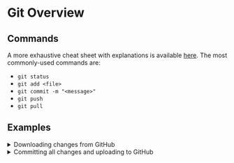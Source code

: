 # Git Overview

## Commands
A more exhaustive cheat sheet with explanations is available [here](https://www.atlassian.com/git/tutorials/atlassian-git-cheatsheet). The most commonly-used commands are:
- `git status`
- `git add <file>`
- `git commit -m "<message>"`
- `git push`
- `git pull`

## Examples
<details><summary>Downloading changes from GitHub</summary>

```sh
git pull --rebase
```
</details>

<details><summary>Committing all changes and uploading to GitHub</summary>

```sh
git add .                  # Add all files in the current directory
git status                 # Check that all the files you expected have been added
git commit -m "<message>"  # Include a concise explanation of the changes (typically under 50 characters)
git push                   # Upload to GitHub
```
</details>
